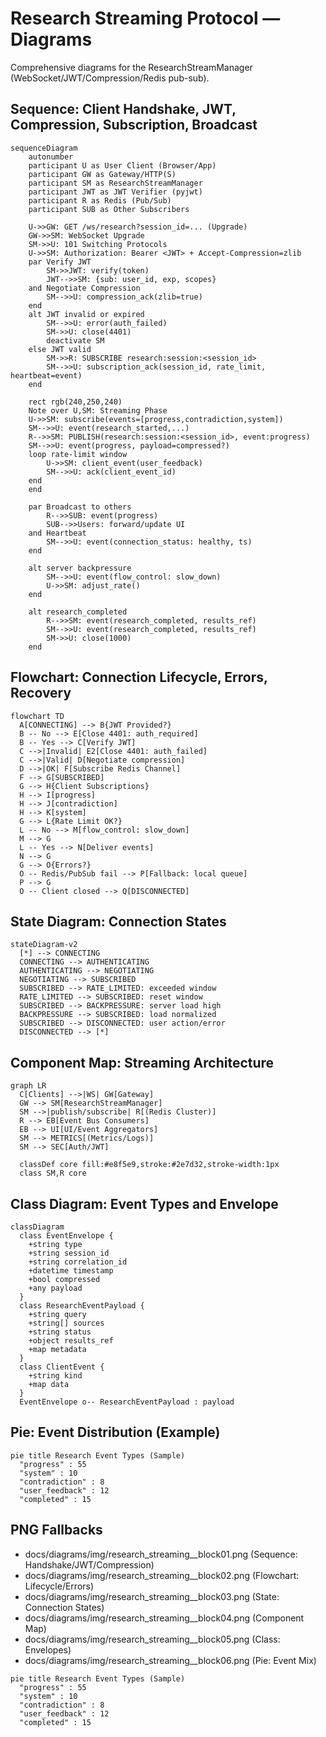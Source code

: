 # Research Streaming Protocol — Diagrams

Comprehensive diagrams for the ResearchStreamManager (WebSocket/JWT/Compression/Redis pub-sub).

## Sequence: Client Handshake, JWT, Compression, Subscription, Broadcast

```mermaid
sequenceDiagram
    autonumber
    participant U as User Client (Browser/App)
    participant GW as Gateway/HTTP(S)
    participant SM as ResearchStreamManager
    participant JWT as JWT Verifier (pyjwt)
    participant R as Redis (Pub/Sub)
    participant SUB as Other Subscribers

    U->>GW: GET /ws/research?session_id=... (Upgrade)
    GW->>SM: WebSocket Upgrade
    SM->>U: 101 Switching Protocols
    U->>SM: Authorization: Bearer <JWT> + Accept-Compression=zlib
    par Verify JWT
        SM->>JWT: verify(token)
        JWT-->>SM: {sub: user_id, exp, scopes}
    and Negotiate Compression
        SM-->>U: compression_ack(zlib=true)
    end
    alt JWT invalid or expired
        SM-->>U: error(auth_failed)
        SM->>U: close(4401)
        deactivate SM
    else JWT valid
        SM->>R: SUBSCRIBE research:session:<session_id>
        SM-->>U: subscription_ack(session_id, rate_limit, heartbeat=event)
    end

    rect rgb(240,250,240)
    Note over U,SM: Streaming Phase
    U->>SM: subscribe(events=[progress,contradiction,system])
    SM-->>U: event(research_started,...)
    R-->>SM: PUBLISH(research:session:<session_id>, event:progress)
    SM-->>U: event(progress, payload=compressed?)
    loop rate-limit window
        U->>SM: client_event(user_feedback)
        SM-->>U: ack(client_event_id)
    end
    end

    par Broadcast to others
        R-->>SUB: event(progress)
        SUB-->>Users: forward/update UI
    and Heartbeat
        SM-->>U: event(connection_status: healthy, ts)
    end

    alt server backpressure
        SM-->>U: event(flow_control: slow_down)
        U->>SM: adjust_rate()
    end

    alt research_completed
        R-->>SM: event(research_completed, results_ref)
        SM-->>U: event(research_completed, results_ref)
        SM->>U: close(1000)
    end
```

## Flowchart: Connection Lifecycle, Errors, Recovery

```mermaid
flowchart TD
  A[CONNECTING] --> B{JWT Provided?}
  B -- No --> E[Close 4401: auth_required]
  B -- Yes --> C[Verify JWT]
  C -->|Invalid| E2[Close 4401: auth_failed]
  C -->|Valid| D[Negotiate compression]
  D -->|OK| F[Subscribe Redis Channel]
  F --> G[SUBSCRIBED]
  G --> H{Client Subscriptions}
  H --> I[progress]
  H --> J[contradiction]
  H --> K[system]
  G --> L{Rate Limit OK?}
  L -- No --> M[flow_control: slow_down]
  M --> G
  L -- Yes --> N[Deliver events]
  N --> G
  G --> O{Errors?}
  O -- Redis/PubSub fail --> P[Fallback: local queue]
  P --> G
  O -- Client closed --> Q[DISCONNECTED]
```

## State Diagram: Connection States

```mermaid
stateDiagram-v2
  [*] --> CONNECTING
  CONNECTING --> AUTHENTICATING
  AUTHENTICATING --> NEGOTIATING
  NEGOTIATING --> SUBSCRIBED
  SUBSCRIBED --> RATE_LIMITED: exceeded window
  RATE_LIMITED --> SUBSCRIBED: reset window
  SUBSCRIBED --> BACKPRESSURE: server load high
  BACKPRESSURE --> SUBSCRIBED: load normalized
  SUBSCRIBED --> DISCONNECTED: user action/error
  DISCONNECTED --> [*]
```

## Component Map: Streaming Architecture

```mermaid
graph LR
  C[Clients] -->|WS| GW[Gateway]
  GW --> SM[ResearchStreamManager]
  SM -->|publish/subscribe| R[(Redis Cluster)]
  R --> EB[Event Bus Consumers]
  EB --> UI[UI/Event Aggregators]
  SM --> METRICS[(Metrics/Logs)]
  SM --> SEC[Auth/JWT]

  classDef core fill:#e8f5e9,stroke:#2e7d32,stroke-width:1px
  class SM,R core
```

## Class Diagram: Event Types and Envelope

```mermaid
classDiagram
  class EventEnvelope {
    +string type
    +string session_id
    +string correlation_id
    +datetime timestamp
    +bool compressed
    +any payload
  }
  class ResearchEventPayload {
    +string query
    +string[] sources
    +string status
    +object results_ref
    +map metadata
  }
  class ClientEvent {
    +string kind
    +map data
  }
  EventEnvelope o-- ResearchEventPayload : payload
```

## Pie: Event Distribution (Example)

```mermaid
pie title Research Event Types (Sample)
  "progress" : 55
  "system" : 10
  "contradiction" : 8
  "user_feedback" : 12
  "completed" : 15
```

## PNG Fallbacks
- docs/diagrams/img/research_streaming__block01.png (Sequence: Handshake/JWT/Compression)
- docs/diagrams/img/research_streaming__block02.png (Flowchart: Lifecycle/Errors)
- docs/diagrams/img/research_streaming__block03.png (State: Connection States)
- docs/diagrams/img/research_streaming__block04.png (Component Map)
- docs/diagrams/img/research_streaming__block05.png (Class: Envelopes)
- docs/diagrams/img/research_streaming__block06.png (Pie: Event Mix)

```mermaid
pie title Research Event Types (Sample)
  "progress" : 55
  "system" : 10
  "contradiction" : 8
  "user_feedback" : 12
  "completed" : 15
```

